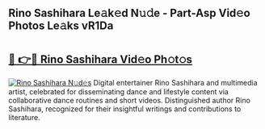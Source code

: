 ## Rino Sashihara Le𝚊k𝚎d N𝚞𝚍e - Part-Asp Vid𝚎o Photos Le𝚊ks vR1Da

# <h2><a href="http://fbco49.evod.top/?m=Rino+Sashihara">🔗 👉🔴 Rino Sashihara Vid𝚎o Ph𝚘t𝚘s</a></h2>

[![Rino Sashihara N𝚞d𝚎s](https://i.imgur.com/8V9OHl7.gif)](http://fbco49.evod.top/?m=Rino+Sashihara)
Digital entertainer Rino Sashihara and multimedia artist, celebrated for disseminating dance and lifestyle content via collaborative dance routines and short videos. Distinguished author Rino Sashihara, recognized for their insightful writings and contributions to literature. 
